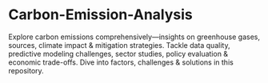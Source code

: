 # Carbon-Emission-Analysis
Explore carbon emissions comprehensively—insights on greenhouse gases, sources, climate impact &amp; mitigation strategies. Tackle data quality, predictive modeling challenges, sector studies, policy evaluation &amp; economic trade-offs. Dive into factors, challenges &amp; solutions in this repository.
